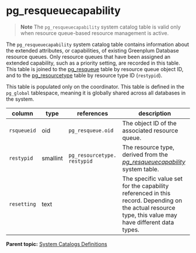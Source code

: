# pg_resqueuecapability 

> **Note** The `pg_resqueuecapability` system catalog table is valid only when resource queue-based resource management is active.

The `pg_resqueuecapability` system catalog table contains information about the extended attributes, or capabilities, of existing Greenplum Database resource queues. Only resource queues that have been assigned an extended capability, such as a priority setting, are recorded in this table. This table is joined to the [pg\_resqueue](pg_resqueue.html) table by resource queue object ID, and to the [pg\_resourcetype](pg_resourcetype.html) table by resource type ID \(`restypid`\).

This table is populated only on the coordinator. This table is defined in the `pg_global` tablespace, meaning it is globally shared across all databases in the system.

|column|type|references|description|
|------|----|----------|-----------|
|`rsqueueid`|oid|`pg_resqueue.oid`|The object ID of the associated resource queue.|
|`restypid`|smallint|`pg_resourcetype. restypid`|The resource type, derived from the *[pg\_resqueuecapability](pg_resourcetype.html)* system table.|
|`resetting`|text| |The specific value set for the capability referenced in this record. Depending on the actual resource type, this value may have different data types.|

**Parent topic:** [System Catalogs Definitions](../system_catalogs/catalog_ref-html.html)

